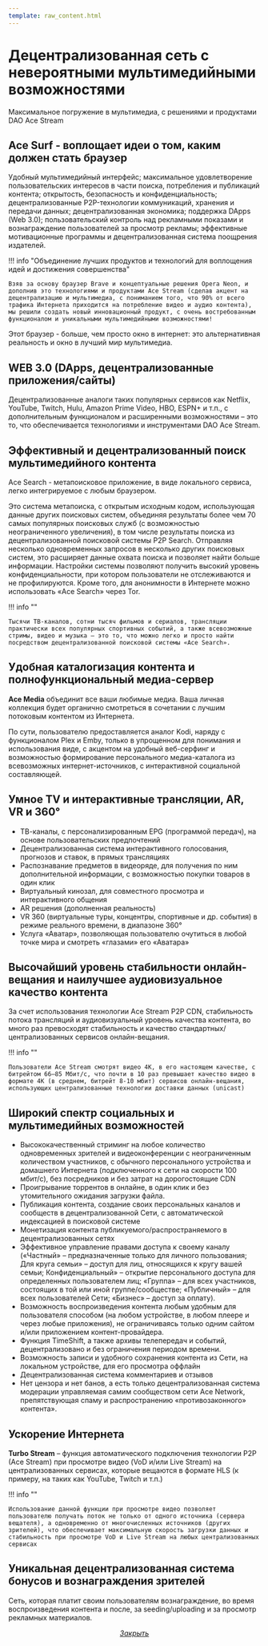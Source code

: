 ```yaml
---
template: raw_content.html
---
```


# Децентрализованная сеть с невероятными мультимедийными возможностями

Максимальное погружение в мультимедиа, с решениями и продуктами DAO Ace Stream

## Ace Surf - воплощает идеи о том, каким должен стать браузер

Удобный мультимедийный интерфейс; максимальное удовлетворение пользовательских интересов в части поиска, потребления и публикаций контента; открытость, безопасность и конфиденциальность; децентрализованные P2P-технологии коммуникаций, хранения и передачи данных; децентрализованная экономика; поддержка DApps (Web 3.0); пользовательский контроль над рекламными показами и вознаграждение пользователей за просмотр рекламы; эффективные мотивационные программы и децентрализованная система поощрения издателей.

!!! info "Объединение лучших продуктов и технологий для воплощения идей и достижения совершенства"

    Взяв за основу браузер Brave и концептуальные решения Opera Neon, и дополнив это технологиями и продуктами Ace Stream (сделав акцент на децентрализацию и мультимедиа, с пониманием того, что 90% от всего трафика Интернета приходится на потребление видео и аудио контента), мы решили создать новый инновационный продукт, с очень востребованным функционалом и уникальными мультимедийными возможностями!

Этот браузер - больше, чем просто окно в интернет: это альтернативная реальность и окно в лучший мир мультимедиа.


## WEB 3.0 (DApps, децентрализованные приложения/сайты)

Децентрализованные аналоги таких популярных сервисов как Netflix, YouTube, Twitch, Hulu, Amazon Prime Video, HBO, ESPN+ и т.п., с дополнительным функционалом и расширенными возможностями – это то, что обеспечивается технологиями и инструментами DAO Ace Stream.


## Эффективный и децентрализованный поиск мультимедийного контента

Ace Search - метапоисковое приложение, в виде локального сервиса, легко интегрируемое с любым браузером.

Это система метапоиска, с открытым исходным кодом, использующая данные других поисковых систем, объединяя результаты более чем 70 самых популярных поисковых служб (с возможностью неограниченного увеличения), в том числе результаты поиска из децентрализованной поисковой системы P2P Search. Отправляя несколько одновременных запросов в несколько других поисковых систем, это расширяет данные охвата поиска и позволяет найти больше информации. Настройки системы позволяют получить высокий уровень конфиденциальности, при котором пользователи не отслеживаются и не профилируются. Кроме того, для анонимности в Интернете можно использовать «Ace Search» через Tor.

!!! info ""

    Тысячи ТВ-каналов, сотни тысяч фильмов и сериалов, трансляции практически всех популярных спортивных событий, а также всевозможные стримы, видео и музыка — это то, что можно легко и просто найти посредством децентрализованной поисковой системы «Ace Search».


## Удобная каталогизация контента и полнофункциональный медиа-сервер

**Ace Media** объединит все ваши любимые медиа. Ваша личная коллекция будет органично смотреться в сочетании с лучшим потоковым контентом из Интернета.

По сути, пользователю предоставляется аналог Kodi, наряду с функционалом Plex и Emby, только в упрощенном для понимания и использования виде, с акцентом на удобный веб-серфинг и возможностью формирование персонального медиа-каталога из всевозможных интернет-источников, с интерактивной социальной составляющей.


## Умное TV и интерактивные трансляции, AR, VR и 360°

- ТВ-каналы, с персонализированным EPG (программой передач), на основе пользовательских предпочтений
- Децентрализованная система интерактивного голосования, прогнозов и ставок, в прямых трансляциях
- Распознавание предметов в видеоряде, для получения по ним дополнительной информации, с возможностью покупки товаров в один клик
- Виртуальный кинозал, для совместного просмотра и интерактивного общения
- AR решения (дополненная реальность)
- VR 360 (виртуальные туры, концентры, спортивные и др. события) в режиме реального времени, в диапазоне 360°
- Услуга «Аватар», позволяющая пользователю очутиться в любой точке мира и смотреть «глазами» его «Аватара»


## Высочайший уровень стабильности онлайн-вещания и наилучшее аудиовизуальное качество контента

За счет использования технологии Ace Stream P2P CDN, стабильность потока трансляций и аудиовизуальный уровень качества контента, во много раз превосходят стабильность и качество стандартных/централизованных сервисов онлайн-вещания.

!!! info ""

    Пользователи Ace Stream смотрят видео 4K, в его настоящем качестве, с битрейтом 66–85 Мбит/с, что почти в 10 раз превышает качество видео в формате 4K (в среднем, битрейт 8-10 мбит) сервисов онлайн-вещания, использующих централизованные технологии доставки данных (unicast)


## Широкий спектр социальных и мультимедийных возможностей

- Высококачественный стриминг на любое количество одновременных зрителей и видеоконференции с неограниченным количеством участников, с обычного персонального устройства и домашнего Интернета (подключенного к сети на скорости 100 мбит/c), без посредников и без затрат на дорогостоящие CDN
- Проигрывание торрентов в онлайне, в один клик и без утомительного ожидания загрузки файла.
- Публикация контента, создание своих персональных каналов и сообществ в децентрализованной Сети, с автоматической индексацией в поисковой системе
- Монетизация контента публикуемого/распространяемого в децентрализованных сетях
- Эффективное управление правами доступа к своему каналу («Частный» – предназначенные только для личного пользования; Для круга семьи» – доступ для лиц, относящихся к кругу вашей семьи; Конфиденциальный» – открытие персонального доступа для определенных пользователем лиц; «Группа» – для всех участников, состоящих в той или иной группе/сообществе; «Публичный» – для всех пользователей Сети; «Бизнес» – доступ за оплату).
- Возможность воспроизведения контента любым удобным для пользователя способом (на любом устройстве, в любом плеере и через любые приложения), не ограничиваясь только одним сайтом и/или приложением контент-провайдера.
- Функция TimeShift, а также архивы телепередач и событий, децентрализовано и без ограничения периодом времени.
- Возможность записи и удобного сохранения контента из Сети, на локальном устройстве, для его просмотра оффлайн
- Децентрализованная система комментариев и отзывов
- Нет цензора и нет банов, а есть только децентрализованная система модерации управляемая самим сообществом сети Ace Network, препятствующая спаму и распространению «противозаконного» контента».


## Ускорение Интернета

**Turbo Stream** – функция автоматического подключения технологии P2P (Ace Stream) при просмотре видео (VoD и/или Live Stream) на централизованных сервисах, которые вещаются в формате HLS (к примеру, на таких как YouTube, Twitch и т.п.)

!!! info ""

    Использование данной функции при просмотре видео позволяет пользователю получать поток не только от одного источника (сервера вещателя), а одновременно от многочисленных источников (других зрителей), что обеспечивает максимальную скорость загрузки данных и стабильность при просмотре VoD и Live Stream на любых централизованных сервисах


## Уникальная децентрализованная система бонусов и вознаграждения зрителей

Сеть, которая платит своим пользователям вознаграждение, во время воспроизведения контента и после, за seeding/uploading и за просмотр рекламных материалов.


<p style="text-align: center">
    <em>
        <a class="md-button mdx-button--transparent-light close-popup-inner" href="#">
            Закрыть
        </a>
    </em>
</p>
